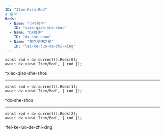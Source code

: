 ```yaml
---
ID: "Item.Fish.Rod"
# 鱼竿
Rods:
  - Name: "小巧射手"
    ID: "xiao-qiao-she-shou"
  - Name: "DX射手"
    ID: "dx-she-shou"
  - Name: "雷克罗德之星"
    ID: "lei-ke-luo-de-zhi-xing"
---
```

```dataviewjs
const rod = dv.current().Rods[0];
await dv.view('Item/Rod', { rod });
```
^xiao-qiao-she-shou

---

```dataviewjs
const rod = dv.current().Rods[1];
await dv.view('Item/Rod', { rod });
```
^dx-she-shou

---

```dataviewjs
const rod = dv.current().Rods[2];
await dv.view('Item/Rod', { rod });
```
^lei-ke-luo-de-zhi-xing